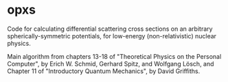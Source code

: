 # opxs
Code for calculating differential scattering cross sections on an arbitrary spherically-symmetric potentials, for low-energy (non-relativistic) nuclear physics.

Main algorithm from chapters 13-18 of "Theoretical Physics on the Personal Computer", by Erich W. Schmid, Gerhard Spitz, and Wolfgang Lösch, and Chapter 11 of "Introductory Quantum Mechanics", by David Griffiths.
